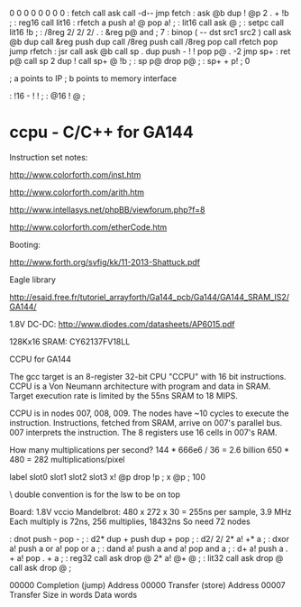 0
0
0
0
0
0
0
0
: fetch   call    ask
          call    -d--
          jmp     fetch
: ask     @b      dup     !       @p
          2
          .       +       !b      ;
: reg16   call    lit16
: rfetch  a       push    a!      @
          pop     a!      ;
: lit16   call    ask
          @       ;
: setpc   call    lit16
          !b      ;
: /8reg   2/      2/      2/      .
: &reg    p@      and     ;
          7
: binop   ( -- dst src1 src2 )
          call    ask
          @b      dup     call    &reg
          push    dup     call    /8reg
          push    call    /8reg
          pop     call    rfetch
          pop     jump    rfetch
: jsr     call    ask
          @b      call    sp      .
          dup     push    -       !
          !       pop     p@      .
          -2
          jmp     sp+
: ret     p@      call    sp
          2
          dup     !       call    sp+
          @       !b      ;
: sp      p@      drop    p@      ;
: sp+     +       p!      ;
0

; a points to IP
; b points to memory interface


: !16     -       !       !       ;
: @16     !       @       ;

ccpu - C/C++ for GA144
======================

Instruction set notes:

  http://www.colorforth.com/inst.htm

  http://www.colorforth.com/arith.htm

  http://www.intellasys.net/phpBB/viewforum.php?f=8

  http://www.colorforth.com/etherCode.htm

Booting:

  http://www.forth.org/svfig/kk/11-2013-Shattuck.pdf

Eagle library

  http://esaid.free.fr/tutoriel_arrayforth/Ga144_pcb/Ga144/GA144_SRAM_IS2/GA144/

1.8V DC-DC: http://www.diodes.com/datasheets/AP6015.pdf

128Kx16 SRAM: CY62137FV18LL

CCPU for GA144

The gcc target is an 8-register 32-bit CPU "CCPU" with 16 bit instructions.
CCPU is a Von Neumann architecture with program and data in SRAM.
Target execution rate is limited by the 55ns SRAM to 18 MIPS.

CCPU is in nodes 007, 008, 009. The nodes have ~10 cycles to execute the instruction.
Instructions, fetched from SRAM, arrive on 007's parallel bus.
007 interprets the instruction.
The 8 registers use 16 cells in 007's RAM.


How many multiplications per second?
  144 * 666e6 / 36 = 2.6 billion
  650 * 480 = 282 multiplications/pixel

label     slot0   slot1   slot2   slot3
x!        @p      drop    !p      ;
x         @p      ;
                       100

\ double convention is for the lsw to be on top

Board:
  1.8V vccio
Mandelbrot:
  480 x 272 x 30 = 255ns per sample, 3.9 MHz
  Each multiply is 72ns, 256 multiplies, 18432ns
  So need 72 nodes


: dnot    push    -       pop     -
          ;
: d2*     dup     +       push    dup
          +       pop     ;
: d2/     2/      2*      a!      +*
          a       ;
: dxor    a!      push    a       or
          a!      pop     or      a
          ;
: dand    a!      push    a       and
          a!      pop     and     a
          ;
: d+      a!      push    a       .
          +       a!      pop     .
          +       a       ;
: reg32   call    ask
          drop    @       2*      a!
          @+      @       ;
: lit32   call    ask
          drop    @
          call    ask
          drop    @       ;



00000 Completion (jump) Address
00000 Transfer (store) Address
00007 Transfer Size in words
      Data words
